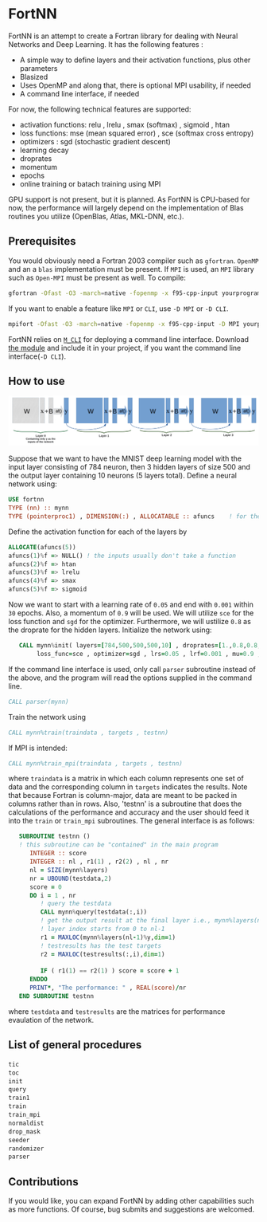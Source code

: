 # FortNN
FortNN is an attempt to create a Fortran library for dealing with Neural Networks and Deep Learning. It has the following features :

  - A simple way to define layers and their activation functions, plus other parameters
  - Blasized
  - Uses OpenMP and along that, there is optional MPI usability, if needed
  - A command line interface, if needed

For now, the following technical features are supported:
  - activation functions: relu , lrelu , smax (softmax) , sigmoid , htan
  - loss functions:  mse (mean squared error) , sce (softmax cross entropy)
  - optimizers : sgd (stochastic gradient descent)
  - learning decay
  - droprates
  - momentum
  - epochs
  - online training or batach training using MPI
    
GPU support is not present, but it is planned. As FortNN is CPU-based for now, the performance will largely depend on the implementation of Blas routines you utilize (OpenBlas, Atlas, MKL-DNN, etc.).

## Prerequisites
You would obviously need a Fortran 2003 compiler such as `gfortran`. `OpenMP` and an a `blas` implementation must be present. If `MPI` is used, an `MPI` library such as `Open-MPI` must be present as well. To compile:
```sh
gfortran -Ofast -O3 -march=native -fopenmp -x f95-cpp-input yourprogram.f90 FortNN.f90 -o yourexe -lopenblas 
```
If you want to enable a feature like `MPI` or `CLI`, use `-D MPI` or `-D CLI`.
```sh
mpifort -Ofast -O3 -march=native -fopenmp -x f95-cpp-input -D MPI yourprogram.f90 FortNN.f90 -o yourexe -lopenblas && mpirun yourexe
```
FortNN relies on [`M_CLI`](https://github.com/urbanjost/M_CLI) for deploying a command line interface. Download [the module](https://github.com/urbanjost/M_CLI/blob/master/src/M_CLI.f90) and include it in your project, if you want the command line interface(`-D CLI`).
## How to use

![The NN structure](/NN.png)

 Suppose that we want to have the MNIST deep learning model with the input layer consisting of 784 neuron, then 3 hidden layers of size 500 and the output layer containing 10 neurons (5 layers total). Define a neural network using:
```fortran
USE fortnn
TYPE (nn) :: mynn
TYPE (pointerproc1) , DIMENSION(:) , ALLOCATABLE :: afuncs    ! for the activation functions
```
 Define the activation function for each of the layers by
```fortran
ALLOCATE(afuncs(5))   
afuncs(1)%f => NULL() ! the inputs usually don't take a function
afuncs(2)%f => htan
afuncs(3)%f => lrelu
afuncs(4)%f => smax
afuncs(5)%f => sigmoid
```
Now we want to start with a learning rate of `0.05` and end with `0.001` within `30` epochs. Also, a momentum of `0.9` will be used. We will utilize `sce` for the loss function and `sgd` for the optimizer. Furthermore, we will ustilize `0.8` as the droprate for the hidden layers.
Initialize the network using:
```fortran
   CALL mynn%init( layers=[784,500,500,500,10] , droprates=[1.,0.8,0.8,0.8,1.] , activ_func=afuncs ,&
        loss_func=sce , optimizer=sgd , lrs=0.05 , lrf=0.001 , mu=0.9 , epoch=30 )
```
If the command line interface is used, only call `parser` subroutine instead of the above, and the program will read the options supplied in the command line.
```fortran
CALL parser(mynn)
```
Train the network using 
```fortran
CALL mynn%train(traindata , targets , testnn)
```
If MPI is intended:
```fortran
CALL mynn%train_mpi(traindata , targets , testnn)
```
where `traindata` is a matrix in which each column represents one set of data and the corresponding column in `targets` indicates the results. Note that because Fortran is column-major, data are meant to be packed in columns rather than in rows. Also, 'testnn' is a subroutine that does the calculations of the performance and accuracy and the user should feed it into the `train` or `train_mpi` subroutines. The general interface is as follows:
```fortran
   SUBROUTINE testnn ()
   ! this subroutine can be "contained" in the main program
      INTEGER :: score
      INTEGER :: nl , r1(1) , r2(2) , nl , nr
      nl = SIZE(mynn%layers) 
      nr = UBOUND(testdata,2)
      score = 0
      DO i = 1 , nr
         ! query the testdata
         CALL mynn%query(testdata(:,i))
         ! get the output result at the final layer i.e., mynn%layers(nl-1)%y
         ! layer index starts from 0 to nl-1
         r1 = MAXLOC(mynn%layers(nl-1)%y,dim=1)
         ! testresults has the test targets
         r2 = MAXLOC(testresults(:,i),dim=1)

         IF ( r1(1) == r2(1) ) score = score + 1
      ENDDO
      PRINT*, "The performance: " , REAL(score)/nr
   END SUBROUTINE testnn
```
where `testdata` and `testresults` are the matrices for performance evaulation of the network.
## List of general procedures
```fortran
tic
toc
init
query
train1
train
train_mpi
normaldist
drop_mask
seeder
randomizer
parser
```
## Contributions
If you would like, you can expand FortNN by adding other capabilities such as more functions. Of course, bug submits and suggestions are welcomed.
